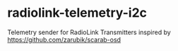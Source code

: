 # radiolink-telemetry-i2c

Telemetry sender for RadioLink Transmitters inspired by https://github.com/zarubik/scarab-osd
